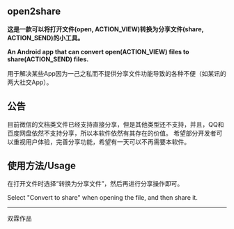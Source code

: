 ## open2share

**这是一款可以将打开文件(open, ACTION_VIEW)转换为分享文件(share, ACTION_SEND)的小工具。**

**An Android app that can convert open(ACTION_VIEW) files to share(ACTION_SEND) files.**

用于解决某些App因为一己之私而不提供分享文件功能导致的各种不便（如某讯的两大社交App）。

## 公告

目前微信的文档类文件已经支持直接分享，但是其他类型还不支持，并且，QQ和百度网盘依然不支持分享，所以本软件依然有其存在的价值。
希望部分开发者可以重视用户体验，完善分享功能，希望有一天可以不再需要本软件。

## 使用方法/Usage

在打开文件时选择“转换为分享文件”，然后再进行分享操作即可。

Select "Convert to share" when opening the file, and then share it.

------

双霖作品